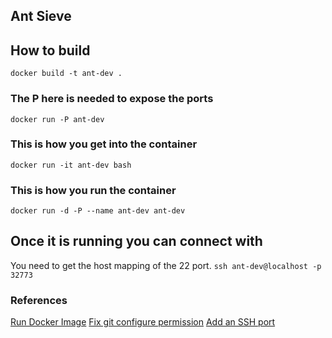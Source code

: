 ## Ant Sieve

## How to build

`docker build -t ant-dev .`
### The P here is needed to expose the ports
`docker run -P ant-dev`

### This is how you get into the container
`docker run -it ant-dev bash`

### This is how you run the container
`docker run -d -P --name ant-dev ant-dev`
## Once it is running you can connect with
You need to get the host mapping of the 22 port.
`ssh ant-dev@localhost -p 32773`

### References

[Run Docker Image](https://stackoverflow.com/questions/18497688/run-a-docker-image-as-a-container)
[Fix git configure permission](https://confluence.atlassian.com/stashkb/permission-denied-on-git-config-file-314447088.html)
[Add an SSH port](https://docs.docker.com/engine/examples/running_ssh_service/#build-an-eg_sshd-image)
